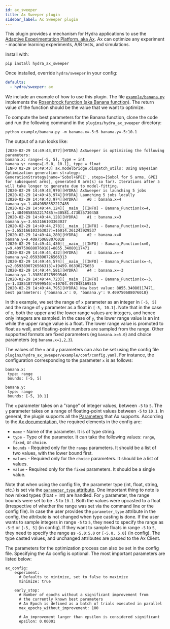 ```yaml
---
id: ax_sweeper
title: Ax Sweeper plugin
sidebar_label: Ax Sweeper plugin
---
```

This plugin provides a mechanism for Hydra applications to use the [Adaptive Experimentation Platform, aka Ax](https://ax.dev/). Ax can optimize any experiment - machine learning experiments, A/B tests, and simulations. 

Install with:

```
pip install hydra_ax_sweeper
```

Once installed, override `hydra/sweeper` in your config:

```yaml
defaults:
  - hydra/sweeper: ax
```

We include an example of how to use this plugin. The file [`example/banana.py`](plugins/hydra_ax/example/banana.py) implements the [Rosenbrock function (aka Banana function)](https://en.wikipedia.org/wiki/Rosenbrock_function). The return value of the function should be the value that we want to optimize.

To compute the best parameters for the Banana function, clone the code and run the following command in the `plugins/hydra_ax_sweeper` directory:

```
python example/banana.py -m banana.x=-5:5 banana.y=-5:10.1
```

The output of a run looks like:

```
[2020-02-29 14:49:43,877][HYDRA] AxSweeper is optimizing the following parameters:
banana.x: range=[-5, 5], type = int
banana.y: range=[-5.0, 10.1], type = float
[INFO 02-29 14:49:43] ax.modelbridge.dispatch_utils: Using Bayesian Optimization generation strategy: GenerationStrategy(name='Sobol+GPEI', steps=[Sobol for 5 arms, GPEI for subsequent arms], generated 0 arm(s) so far). Iterations after 5 will take longer to generate due to model-fitting.
[2020-02-29 14:49:43,970][HYDRA] AxSweeper is launching 5 jobs
[2020-02-29 14:49:43,974][HYDRA] Launching 5 jobs locally
[2020-02-29 14:49:43,974][HYDRA] 	#0 : banana.x=4 banana.y=-1.4849858552217485
[2020-02-29 14:49:44,124][__main__][INFO] - Banana_Function(x=4, y=-1.4849858552217485)=30581.473035730458
[2020-02-29 14:49:44,128][HYDRA] 	#1 : banana.x=3 banana.y=-3.653166103363037
[2020-02-29 14:49:44,278][__main__][INFO] - Banana_Function(x=3, y=-3.653166103363037)=16014.261243929537
[2020-02-29 14:49:44,280][HYDRA] 	#2 : banana.x=0 banana.y=9.409750688076018
[2020-02-29 14:49:44,430][__main__][INFO] - Banana_Function(x=0, y=9.409750688076018)=8855.34080117471
[2020-02-29 14:49:44,432][HYDRA] 	#3 : banana.x=-4 banana.y=2.0593890726566313
[2020-02-29 14:49:44,574][__main__][INFO] - Banana_Function(x=-4, y=2.0593890726566313)=19459.06330275653
[2020-02-29 14:49:44,581][HYDRA] 	#4 : banana.x=-3 banana.y=-1.338518775999546
[2020-02-29 14:49:44,723][__main__][INFO] - Banana_Function(x=-3, y=-1.338518775999546)=10704.497048169515
[2020-02-29 14:49:44,795][HYDRA] New best value: 8855.34080117471, best parameters: {'banana.x': 0, 'banana.y': 9.409750688076018}
```

In this example, we set the range of `x` parameter as an integer in `[-5, 5]` and the range of `y` parameter as a float in `[-5, 10.1]`. Note that in the case of `x`, both the upper and the lower range values are integers, and hence only integers are sampled. In the case of `y`, the lower range value is an int while the upper range value is a float. The lower range value is promoted to float as well, and floating-point numbers are sampled from the range. Other supported formats are fixed parameters (eg `banana.x=5.0`) and choice parameters (eg `banana.x=1,2,3`). 

The values of the `x` and `y` parameters can also be set using the config file `plugins/hydra_ax_sweeper/example/conf/config.yaml`. For instance, the configuration corresponding to the parameter `x` is as follows:

```
banana.x:
 type: range
 bounds: [-5, 5]

banana.y:
 type: range
 bounds: [-5, 10.1]
```

The `x` parameter takes on a "range" of integer values, between `-5` to `5`. The `y` parameter takes on a range of floating-point values between `-5` to `10.1`. In general, the plugin supports all the [Parameters](https://ax.dev/api/core.html?highlight=range#module-ax.core.parameter) that Ax supports. According to the [Ax documentation](https://ax.dev/api/service.html#ax.service.ax_client.AxClient.create_experiment), the required elements in the config are:

* `name` - Name of the parameter. It is of type string.
* `type` - Type of the parameter. It can take the following values: `range`, `fixed`, or `choice`.
* `bounds` - Required only for the `range` parameters. It should be a list of two values, with the lower bound first.
* `values` - Required only for the `choice` parameters. It should be a list of values.
* `value` - Required only for the `fixed` parameters. It should be a single value. 

Note that when using the config file, the parameter type (int, float, string, etc.) is set via the [`parameter_type` attribute](https://ax.dev/api/core.html?highlight=range#module-ax.core.parameter). One important thing to note is how mixed types (float + int) are handled. For `y` parameter, the range bounds were set to be `-5` to `10.1`. Both the values were upcasted to a float (irrespective of whether the range was set via the command line or the config file). In case the user provides the `parameter_type` attribute in the config, the attribute is not changed when type casting is done. If the user wants to sample integers in range `-5` to `5`, they need to specify the range as `-5:5` or `[-5, 5]` (in config). If they want to sample floats in range `-5` to `5`, they need to specify the range as `-5.0:5.0` or `[-5.0, 5.0]` (in config). The type casted values, and unchanged attributes are passed to the Ax Client. 

The parameters for the optimization process can also be set in the config file. Specifying the Ax config is optional. The most important parameters are listed below:

```
ax_config:
    experiment:
      # Defaults to minimize, set to false to maximize
      minimize: true

    early_stop:
      # Number of epochs without a significant improvement from
      # the currently known best parameters
      # An Epoch is defined as a batch of trials executed in parallel
      max_epochs_without_improvement: 100

      # An improvement larger than epsilon is considered significant
      epsilon: 0.00001
```
